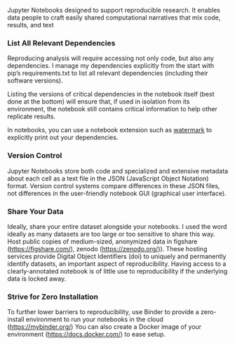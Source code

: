 Jupyter Notebooks designed to support
reproducible research. It enables data people to craft easily shared computational narratives that
mix code, results, and text 

### List All Relevant Dependencies

Reproducing analysis will require accessing not only code, but also any
dependencies. I manage my dependencies
explicitly from the start with pip’s requirements.txt to list all relevant dependencies (including their software versions). 

Listing the versions of critical dependencies 
in the notebook itself (best done at the bottom) will ensure that, if used in isolation from its
environment, the notebook still contains critical information to help other replicate results.

In notebooks, you can use a notebook extension such
as [watermark](https://github.com/rasbt/watermark) to explicitly print out your dependencies. 

### Version Control

Jupyter Notebooks store both code and specialized and extensive
metadata about each cell as a text file in the JSON (JavaScript Object Notation) format. Version
control systems compare differences in these JSON files, not differences in the user-friendly
notebook GUI (graphical user interface). 

### Share Your Data

Ideally, share your entire dataset alongside your notebooks. I used the word ideally as many datasets
are too large or too sensitive to share this way.  Host public copies of medium-sized, anonymized data in 
figshare (https://figshare.com/), zenodo (https://zenodo.org/)).  These
hosting services provide Digital Object Identifiers (doi) to uniquely and permanently identify datasets, an important aspect of reproducibility. Having access to a clearly-annotated notebook is of little use to reproducibility if the underlying data is locked away.  

### Strive for Zero Installation 

To further lower barriers to reproducibility, use Binder to provide a zero-install environment to run your notebooks in the cloud (https://mybinder.org/) You can also create a Docker image of your environment (https://docs.docker.com/) to ease setup. 
